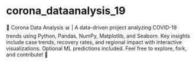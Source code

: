 # corona_dataanalysis_19
🦠 Corona Data Analysis 📊 | A data-driven project analyzing COVID-19 trends using Python, Pandas, NumPy, Matplotlib, and Seaborn. Key insights include case trends, recovery rates, and regional impact with interactive visualizations. Optional ML predictions included. Feel free to explore, fork, and contribute! 🚀
